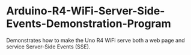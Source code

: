 # Arduino-R4-WiFi-Server-Side-Events-Demonstration-Program
Demonstrates how to make the Uno R4 WiFi serve both a web page and service Server-Side Events (SSE).
